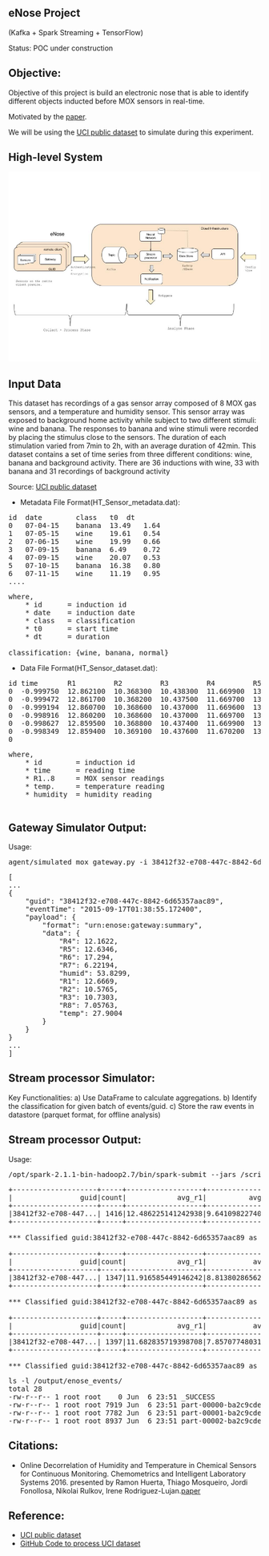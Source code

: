 ## eNose Project
(Kafka + Spark Streaming + TensorFlow) 

Status: POC under construction

## Objective:

Objective of this project is build an electronic nose that is able to identify different objects inducted before MOX sensors in real-time.

Motivated by the [paper](https://www.researchgate.net/publication/305385157_Online_decorrelation_of_humidity_and_temperature_in_chemical_sensors_for_continuous_monitoring).

We will be using the [UCI public dataset](https://archive.ics.uci.edu/ml/datasets/Gas+sensors+for+home+activity+monitoring) to simulate during this experiment.

## High-level System

![eNose System](img/eNose.jpg)

## Input Data

This dataset has recordings of a gas sensor array composed of 8 MOX gas sensors, and a temperature and humidity sensor. This sensor array was exposed to background home activity while subject to two different stimuli: wine and banana. The responses to banana and wine stimuli were recorded by placing the stimulus close to the sensors. The duration of each stimulation varied from 7min to 2h, with an average duration of 42min. This dataset contains a set of time series from three different conditions: wine, banana and background activity. There are 36 inductions with wine, 33 with banana and 31 recordings of background activity

Source: [UCI public dataset](https://archive.ics.uci.edu/ml/machine-learning-databases/00362/HT_Sensor_UCIsubmission.zip)

- Metadata File Format(HT_Sensor_metadata.dat):
<pre>
id  date        class   t0  dt
0   07-04-15    banana  13.49   1.64 
1   07-05-15    wine    19.61   0.54 
2   07-06-15    wine    19.99   0.66 
3   07-09-15    banana  6.49    0.72 
4   07-09-15    wine    20.07   0.53 
5   07-10-15    banana  16.38   0.80 
6   07-11-15    wine    11.19   0.95
....
</pre>
<pre>
where,
    * id      = induction id
    * date    = induction date
    * class   = classification
    * t0      = start time
    * dt      = duration

classification: {wine, banana, normal}
</pre>

- Data File Format(HT_Sensor_dataset.dat):
<pre>
id time       R1         R2         R3         R4         R5         R6         R7        R8        Temp.      Humidity
0  -0.999750  12.862100  10.368300  10.438300  11.669900  13.493100  13.342300  8.041690  8.739010  26.225700  59.052800  
0  -0.999472  12.861700  10.368200  10.437500  11.669700  13.492700  13.341200  8.041330  8.739080  26.230800  59.029900  
0  -0.999194  12.860700  10.368600  10.437000  11.669600  13.492400  13.340500  8.041010  8.739150  26.236500  59.009300  
0  -0.998916  12.860200  10.368600  10.437000  11.669700  13.492100  13.339800  8.040860  8.739360  26.241600  58.990500  
0  -0.998627  12.859500  10.368800  10.437400  11.669900  13.491900  13.339000  8.040870  8.739860  26.246200  58.973600  
0  -0.998349  12.859400  10.369100  10.437600  11.670200  13.492100  13.338200  8.040880  8.740160  26.250300  58.958300  
0
</pre>
<pre>
where, 
    * id        = induction id
    * time      = reading time
    * R1..8     = MOX sensor readings
    * temp.     = temperature reading
    * humidity  = humidity reading
    
</pre>


## Gateway Simulator Output:

Usage:
<pre>
agent/simulated_mox_gateway.py -i 38412f32-e708-447c-8842-6d65357aac89 -d /input/HT_Sensor_dataset.dat -m /input/HT_Sensor_metadata.dat -s kafka1.lab:9092 -t lab2
</pre>

<pre>
[
...
{
    "guid": "38412f32-e708-447c-8842-6d65357aac89",
    "eventTime": "2015-09-17T01:38:55.172400",
    "payload": {
        "format": "urn:enose:gateway:summary",
        "data": {
            "R4": 12.1622,
            "R5": 12.6346,
            "R6": 17.294,
            "R7": 6.22194,
            "humid": 53.8299,
            "R1": 12.6669,
            "R2": 10.5765,
            "R3": 10.7303,
            "R8": 7.05763,
            "temp": 27.9004
        }
    }
}
...
]
</pre>

## Stream processor Simulator:

Key Functionalities:
a) Use DataFrame to calculate aggregations.
b) Identify the classification for given batch of events/guid.
c) Store the raw events in datastore (parquet format, for offline analysis) 

## Stream processor Output:

Usage:
<pre>
/opt/spark-2.1.1-bin-hadoop2.7/bin/spark-submit --jars /scripts/lib/spark-streaming-kafka-0-8-assembly_2.11-2.0.0-preview.jar /scripts/service/streaming_events_summary.py
</pre>

<pre>
+--------------------+-----+------------------+----------------+------------------+------------------+------------------+------------------+-----------------+-----------------+------------------+------------------+
|                guid|count|            avg_r1|          avg_r2|            avg_r3|            avg_r4|            avg_r5|            avg_r6|           avg_r7|           avg_r8|         avg_humid|          avg_temp|
+--------------------+-----+------------------+----------------+------------------+------------------+------------------+------------------+-----------------+-----------------+------------------+------------------+
|38412f32-e708-447...| 1416|12.486225141242938|9.64109822740113|12.486225141242938|10.130707161016957|10.878992365819201|12.765735663841802|5.136217125706218|6.032388573446327|60.001434180790966|26.398433262711848|
+--------------------+-----+------------------+----------------+------------------+------------------+------------------+------------------+-----------------+-----------------+------------------+------------------+

*** Classified guid:38412f32-e708-447c-8842-6d65357aac89 as label:banana 

+--------------------+-----+------------------+-----------------+------------------+-----------------+-----------------+------------------+-----------------+----------------+---------------+-----------------+
|                guid|count|            avg_r1|           avg_r2|            avg_r3|           avg_r4|           avg_r5|            avg_r6|           avg_r7|          avg_r8|      avg_humid|         avg_temp|
+--------------------+-----+------------------+-----------------+------------------+-----------------+-----------------+------------------+-----------------+----------------+---------------+-----------------+
|38412f32-e708-447...| 1347|11.916585449146242|8.813802865627325|11.916585449146242|9.057396243504083|9.353810571640679|11.983282538975507|5.103659027468445|5.97430009651076|58.356070155902|26.76867936154416|
+--------------------+-----+------------------+-----------------+------------------+-----------------+-----------------+------------------+-----------------+----------------+---------------+-----------------+

*** Classified guid:38412f32-e708-447c-8842-6d65357aac89 as label:banana 

+--------------------+-----+------------------+-----------------+------------------+-----------------+-----------------+------------------+-----------------+-----------------+-----------------+-----------------+
|                guid|count|            avg_r1|           avg_r2|            avg_r3|           avg_r4|           avg_r5|            avg_r6|           avg_r7|           avg_r8|        avg_humid|         avg_temp|
+--------------------+-----+------------------+-----------------+------------------+-----------------+-----------------+------------------+-----------------+-----------------+-----------------+-----------------+
|38412f32-e708-447...| 1397|11.682835719398708|7.857077480314962|11.682835719398708|8.824330415175378|9.915362619899781|12.586777738010019|5.214285483178241|6.006003192555474|57.00980071581963|26.79136972083035|
+--------------------+-----+------------------+-----------------+------------------+-----------------+-----------------+------------------+-----------------+-----------------+-----------------+-----------------+

*** Classified guid:38412f32-e708-447c-8842-6d65357aac89 as label:wine 
</pre>

<pre>
ls -l /output/enose_events/
total 28
-rw-r--r-- 1 root root    0 Jun  6 23:51 _SUCCESS
-rw-r--r-- 1 root root 7919 Jun  6 23:51 part-00000-ba2c9cde-ecde-4c0b-9884-1bff530e8b5e.snappy.parquet
-rw-r--r-- 1 root root 7782 Jun  6 23:51 part-00001-ba2c9cde-ecde-4c0b-9884-1bff530e8b5e.snappy.parquet
-rw-r--r-- 1 root root 8937 Jun  6 23:51 part-00002-ba2c9cde-ecde-4c0b-9884-1bff530e8b5e.snappy.parquet
</pre>



## Citations:
- Online Decorrelation of Humidity and Temperature in Chemical Sensors for Continuous Monitoring. Chemometrics and Intelligent Laboratory Systems 2016.
presented by Ramon Huerta, Thiago Mosqueiro, Jordi Fonollosa, Nikolai Rulkov, Irene Rodriguez-Lujan.[paper](https://www.researchgate.net/publication/305385157_Online_decorrelation_of_humidity_and_temperature_in_chemical_sensors_for_continuous_monitoring)




## Reference:
- [UCI public dataset](https://archive.ics.uci.edu/ml/datasets/Gas+sensors+for+home+activity+monitoring)
- [GitHub Code to process UCI dataset](https://github.com/thmosqueiro/ENose-Decorr_Humdt_Temp)
